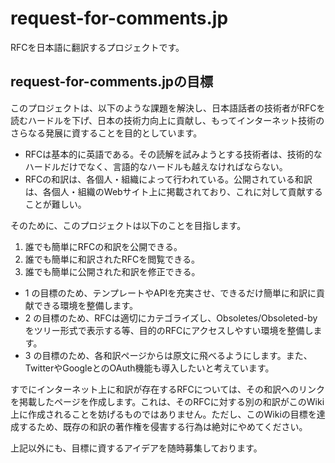 # request-for-comments.jp
RFCを日本語に翻訳するプロジェクトです。

## request-for-comments.jpの目標

このプロジェクトは、以下のような課題を解決し、日本語話者の技術者がRFCを読むハードルを下げ、日本の技術力向上に貢献し、もってインターネット技術のさらなる発展に資することを目的としています。

- RFCは基本的に英語である。その読解を試みようとする技術者は、技術的なハードルだけでなく、言語的なハードルも越えなければならない。
- RFCの和訳は、各個人・組織によって行われている。公開されている和訳は、各個人・組織のWebサイト上に掲載されており、これに対して貢献することが難しい。

そのために、このプロジェクトは以下のことを目指します。

1. 誰でも簡単にRFCの和訳を公開できる。
2. 誰でも簡単に和訳されたRFCを閲覧できる。
3. 誰でも簡単に公開された和訳を修正できる。

- 1 の目標のため、テンプレートやAPIを充実させ、できるだけ簡単に和訳に貢献できる環境を整備します。
- 2 の目標のため、RFCは適切にカテゴライズし、Obsoletes/Obsoleted-byをツリー形式で表示する等、目的のRFCにアクセスしやすい環境を整備します。
- 3 の目標のため、各和訳ページからは原文に飛べるようにします。また、TwitterやGoogleとのOAuth機能も導入したいと考えています。

すでにインターネット上に和訳が存在するRFCについては、その和訳へのリンクを掲載したページを作成します。これは、そのRFCに対する別の和訳がこのWiki上に作成されることを妨げるものではありません。ただし、このWikiの目標を達成するため、既存の和訳の著作権を侵害する行為は絶対にやめてください。

上記以外にも、目標に資するアイデアを随時募集しております。
